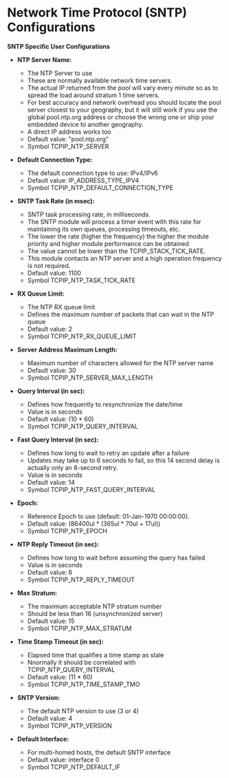 # Network Time Protocol (SNTP) Configurations

**SNTP Specific User Configurations**

- **NTP Server Name:**
    - The NTP Server to use
    - These are normally available network time servers.
    - The actual IP returned from the pool will vary every minute so as to spread the load around stratum 1 time servers.
    - For best accuracy and network overhead you should locate the pool server closest to your geography, but it will still work if you use the global pool.ntp.org address or choose the wrong one or ship your embedded device to another geography.
    - A direct IP address works too
    - Default value: "pool.ntp.org"
    - Symbol TCPIP_NTP_SERVER

- **Default Connection Type:**
    - The default connection type to use: IPv4/IPv6
    - Default value: IP_ADDRESS_TYPE_IPV4
    - Symbol TCPIP_NTP_DEFAULT_CONNECTION_TYPE


- **SNTP Task Rate (in msec):**
    - SNTP task processing rate, in milliseconds.
    - The SNTP module will process a timer event with this rate for maintaining its own queues, processing timeouts, etc.
    - The lower the rate (higher the frequency) the higher the module priority and higher module performance can be obtained
    - The value cannot be lower than the TCPIP_STACK_TICK_RATE.
    - This module contacts an NTP server and a high operation frequency is not required.
    - Default value: 1100
    - Symbol TCPIP_NTP_TASK_TICK_RATE


- **RX Queue Limit:**
    - The NTP RX queue limit
    - Defines the maximum number of packets that can wait in the NTP queue
    - Default value: 2
    - Symbol TCPIP_NTP_RX_QUEUE_LIMIT


- **Server Address Maximum Length:**
    - Maximum number of characters allowed for the NTP server name
    - Default value: 30
    - Symbol TCPIP_NTP_SERVER_MAX_LENGTH


- **Query Interval (in sec):**
    - Defines how frequently to resynchronize the date/time
    - Value is in seconds
    - Default value: (10 * 60)
    - Symbol TCPIP_NTP_QUERY_INTERVAL
    

- **Fast Query Interval (in sec):**
    - Defines how long to wait to retry an update after a failure
    - Updates may take up to 6 seconds to fail, so this 14 second delay is actually only an 8-second retry.
    - Value is in seconds
    - Default value: 14
    - Symbol TCPIP_NTP_FAST_QUERY_INTERVAL


- **Epoch:**
    - Reference Epoch to use (default: 01-Jan-1970 00:00:00).
    - Default value: (86400ul * (365ul * 70ul + 17ul))
    - Symbol TCPIP_NTP_EPOCH
  

- **NTP Reply Timeout (in sec):**
    - Defines how long to wait before assuming the query has failed
    - Value is in seconds
    - Default value: 6
    - Symbol TCPIP_NTP_REPLY_TIMEOUT

- **Max Stratum:**
    - The maximum acceptable NTP stratum number
    - Should be less than 16 (unsynchronized server) 
    - Default value: 15
    - Symbol TCPIP_NTP_MAX_STRATUM

- **Time Stamp Timeout (in sec):**
    - Elapsed time that qualifies a time stamp as stale
    - Nnormally it should be correlated with TCPIP_NTP_QUERY_INTERVAL
    - Default value: (11 * 60)
    - Symbol TCPIP_NTP_TIME_STAMP_TMO


- **SNTP Version:**
    - The default NTP version to use (3 or 4)
    - Default value: 4
    - Symbol TCPIP_NTP_VERSION 


- **Default Interface:**
    - For multi-homed hosts, the default SNTP interface
    - Default value: interface 0
    - Symbol TCPIP_NTP_DEFAULT_IF

